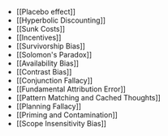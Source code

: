 - [[Placebo effect]]
- [[Hyperbolic Discounting]]
- [[Sunk Costs]]
- [[Incentives]]
- [[Survivorship Bias]]
- [[Solomon's Paradox]]
- [[Availability Bias]]
- [[Contrast Bias]]
- [[Conjunction Fallacy]] 
- [[Fundamental Attribution Error]]
- [[Pattern Matching and Cached Thoughts]]
- [[Planning Fallacy]]
- [[Priming and Contamination]]
- [[Scope Insensitivity Bias]]